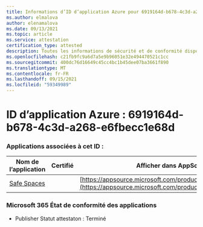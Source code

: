 ```yaml
---
title: Informations d’ID d’application Azure pour 6919164d-b678-4c3d-a268-e6fbecc1e68d
ms.author: elmalova
author: elenamalova
ms.date: 09/13/2021
ms.topic: article
ms.service: attestation
certification_type: attested
description: Toutes les informations de sécurité et de conformité disponibles pour 6919164d-b678-4c3d-a268-e6fbecc1e68d.
ms.openlocfilehash: c21fb9fc9a6d7a5e9b96051e32e494470521c1cc
ms.sourcegitcommit: 400dc76d16649c45cc4bc1b45dee07ba3661f890
ms.translationtype: MT
ms.contentlocale: fr-FR
ms.lasthandoff: 09/15/2021
ms.locfileid: "59349989"
---
```

# <a name="azure-app-id-6919164d-b678-4c3d-a268-e6fbecc1e68d"></a>ID d’application Azure : 6919164d-b678-4c3d-a268-e6fbecc1e68d


### <a name="apps-associated-with-this-id"></a>Applications associées à cet ID :
| **Nom de l’application** | **Certifié** | **Afficher dans AppSource** |
|--------------|---------------|-----------------------|
| [Safe Spaces](https://docs.microsoft.com/microsoft-365-app-certification/forward/WA200002691) |  | [https://appsource.microsoft.com/product/office/WA200002691](https://appsource.microsoft.com/product/office/WA200002691) |

### <a name="microsoft-365-app-compliance-status"></a>Microsoft 365 État de conformité des applications
- Publisher Statut attestaton : Terminé
